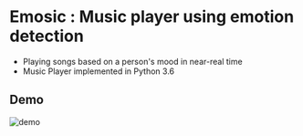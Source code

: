# Emosic : Music player using emotion detection

* Playing songs based on a person's mood in near-real time
* Music Player implemented in Python 3.6

## Demo

![demo](https://user-images.githubusercontent.com/24850323/36073460-ec17a9ec-0efe-11e8-87fa-74e0b761c397.jpg)

